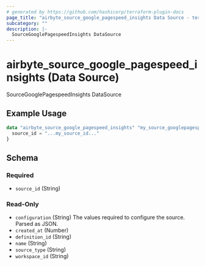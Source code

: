 ```yaml
---
# generated by https://github.com/hashicorp/terraform-plugin-docs
page_title: "airbyte_source_google_pagespeed_insights Data Source - terraform-provider-airbyte"
subcategory: ""
description: |-
  SourceGooglePagespeedInsights DataSource
---
```


# airbyte_source_google_pagespeed_insights (Data Source)

SourceGooglePagespeedInsights DataSource

## Example Usage

```terraform
data "airbyte_source_google_pagespeed_insights" "my_source_googlepagespeedinsights" {
  source_id = "...my_source_id..."
}
```

<!-- schema generated by tfplugindocs -->
## Schema

### Required

- `source_id` (String)

### Read-Only

- `configuration` (String) The values required to configure the source. Parsed as JSON.
- `created_at` (Number)
- `definition_id` (String)
- `name` (String)
- `source_type` (String)
- `workspace_id` (String)
